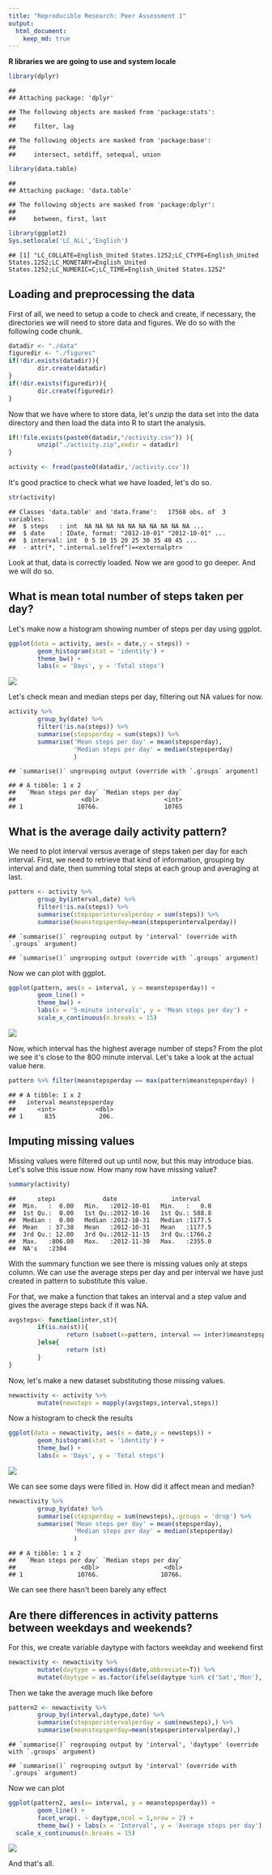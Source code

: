 ```yaml
---
title: "Reproducible Research: Peer Assessment 1"
output: 
  html_document:
    keep_md: true
---
```


**R libraries we are going to use and system locale**  

```r
library(dplyr)
```

```
## 
## Attaching package: 'dplyr'
```

```
## The following objects are masked from 'package:stats':
## 
##     filter, lag
```

```
## The following objects are masked from 'package:base':
## 
##     intersect, setdiff, setequal, union
```

```r
library(data.table)
```

```
## 
## Attaching package: 'data.table'
```

```
## The following objects are masked from 'package:dplyr':
## 
##     between, first, last
```

```r
library(ggplot2)
Sys.setlocale('LC_ALL','English')
```

```
## [1] "LC_COLLATE=English_United States.1252;LC_CTYPE=English_United States.1252;LC_MONETARY=English_United States.1252;LC_NUMERIC=C;LC_TIME=English_United States.1252"
```

## Loading and preprocessing the data

First of all, we need to setup a code to check and create, if necessary, the directories we will need to store data and figures. We do so with the following code chunk.  

```r
datadir <- "./data"
figuredir <- "./figures"
if(!dir.exists(datadir)){
        dir.create(datadir)
}  
if(!dir.exists(figuredir)){
        dir.create(figuredir)
}
```

Now that we have where to store data, let's unzip the data set into the data directory and then load the data into R to start the analysis.


```r
if(!file.exists(paste0(datadir,"/activity.csv")) ){
        unzip("./activity.zip",exdir = datadir)        
}

activity <- fread(paste0(datadir,'/activity.csv'))
```

It's good practice to check what we have loaded, let's do so.


```r
str(activity)
```

```
## Classes 'data.table' and 'data.frame':	17568 obs. of  3 variables:
##  $ steps   : int  NA NA NA NA NA NA NA NA NA NA ...
##  $ date    : IDate, format: "2012-10-01" "2012-10-01" ...
##  $ interval: int  0 5 10 15 20 25 30 35 40 45 ...
##  - attr(*, ".internal.selfref")=<externalptr>
```

Look at that, data is correctly loaded. Now we are good to go deeper. And we will do so.

## What is mean total number of steps taken per day?

Let's make now a histogram showing number of steps per day using ggplot.  


```r
ggplot(data = activity, aes(x = date,y = steps)) +
        geom_histogram(stat = 'identity') +
        theme_bw() +
        labs(x = 'Days', y = 'Total steps')
```

![](PA1_template_files/figure-html/unnamed-chunk-5-1.png)<!-- -->
  
Let's check mean and median steps per day, filtering out NA values for now. 


```r
activity %>% 
        group_by(date) %>% 
        filter(!is.na(steps)) %>%
        summarise(stepsperday = sum(steps)) %>% 
        summarise('Mean steps per day' = mean(stepsperday),
                  'Median steps per day' = median(stepsperday) 
                  )
```

```
## `summarise()` ungrouping output (override with `.groups` argument)
```

```
## # A tibble: 1 x 2
##   `Mean steps per day` `Median steps per day`
##                  <dbl>                  <int>
## 1               10766.                  10765
```




## What is the average daily activity pattern?

We need to plot interval versus average of steps taken per day for each interval. First, we need to retrieve that kind of information, grouping by interval and date, then summing total steps at each group and averaging at last. 


```r
pattern <- activity %>%
        group_by(interval,date) %>%
        filter(!is.na(steps)) %>%
        summarise(stepsperintervalperday = sum(steps)) %>%
        summarise(meanstepsperday=mean(stepsperintervalperday))
```

```
## `summarise()` regrouping output by 'interval' (override with `.groups` argument)
```

```
## `summarise()` ungrouping output (override with `.groups` argument)
```

Now we can plot with ggplot.  


```r
ggplot(pattern, aes(x = interval, y = meanstepsperday)) +
        geom_line() +
        theme_bw() +
        labs(x = '5-minute intervals', y = 'Mean steps per day') + 
        scale_x_continuous(n.breaks = 15)
```

![](PA1_template_files/figure-html/unnamed-chunk-8-1.png)<!-- -->

Now, which interval has the highest average number of steps? From the plot we see it's close to the 800 minute interval. Let's take a look at the actual value here.  


```r
pattern %>% filter(meanstepsperday == max(pattern$meanstepsperday) )
```

```
## # A tibble: 1 x 2
##   interval meanstepsperday
##      <int>           <dbl>
## 1      835            206.
```


## Imputing missing values

Missing values were filtered out up until now, but this may introduce bias. Let's solve this issue now. How many row have missing value?  

```r
summary(activity)
```

```
##      steps             date               interval     
##  Min.   :  0.00   Min.   :2012-10-01   Min.   :   0.0  
##  1st Qu.:  0.00   1st Qu.:2012-10-16   1st Qu.: 588.8  
##  Median :  0.00   Median :2012-10-31   Median :1177.5  
##  Mean   : 37.38   Mean   :2012-10-31   Mean   :1177.5  
##  3rd Qu.: 12.00   3rd Qu.:2012-11-15   3rd Qu.:1766.2  
##  Max.   :806.00   Max.   :2012-11-30   Max.   :2355.0  
##  NA's   :2304
```

With the summary function we see there is missing values only at steps column. We can use the average steps per day and per interval we have just created in pattern to substitute this value. 

For that, we make a function that takes an interval and a step value and gives the average steps back if it was NA.  


```r
avgsteps<- function(inter,st){
        if(is.na(st)){
                return (subset(x=pattern, interval == inter)$meanstepsperday)
        }else{
                return (st)
        }
}
```

Now, let's make a new dataset substituting those missing values. 


```r
newactivity <- activity %>%
        mutate(newsteps = mapply(avgsteps,interval,steps))
```

Now a histogram to check the results


```r
ggplot(data = newactivity, aes(x = date,y = newsteps)) +
        geom_histogram(stat = 'identity') +
        theme_bw() +
        labs(x = 'Days', y = 'Total steps')
```

![](PA1_template_files/figure-html/unnamed-chunk-13-1.png)<!-- -->

We can see some days were filled in. How did it affect mean and median? 


```r
newactivity %>% 
        group_by(date) %>%
        summarise(stepsperday = sum(newsteps),.groups = 'drop') %>% 
        summarise('Mean steps per day' = mean(stepsperday),
                  'Median steps per day' = median(stepsperday)
                  )
```

```
## # A tibble: 1 x 2
##   `Mean steps per day` `Median steps per day`
##                  <dbl>                  <dbl>
## 1               10766.                 10766.
```
We can see there hasn't been barely any effect

## Are there differences in activity patterns between weekdays and weekends?

For this, we create variable daytype with factors weekday and weekend first


```r
newactivity <- newactivity %>% 
        mutate(daytype = weekdays(date,abbreviate=T)) %>% 
        mutate(daytype = as.factor(ifelse(daytype %in% c('Sat','Mon'),'weekend','weekday')))
```

Then we take the average much like before  


```r
pattern2 <- newactivity %>%
        group_by(interval,daytype,date) %>%
        summarise(stepsperintervalperday = sum(newsteps),) %>%
        summarise(meanstepsperday=mean(stepsperintervalperday),)
```

```
## `summarise()` regrouping output by 'interval', 'daytype' (override with `.groups` argument)
```

```
## `summarise()` regrouping output by 'interval' (override with `.groups` argument)
```

Now we can plot  


```r
ggplot(pattern2, aes(x= interval, y = meanstepsperday)) +
        geom_line() + 
        facet_wrap(. ~ daytype,ncol = 1,nrow = 2) +
        theme_bw() + labs(x = 'Interval', y = 'Average steps per day') +
  scale_x_continuous(n.breaks = 15)
```

![](PA1_template_files/figure-html/unnamed-chunk-17-1.png)<!-- -->

And that's all.
